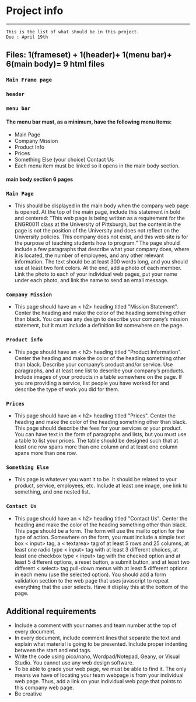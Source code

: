 # Project info
***
    This is the list of what should be in this project.
    Due : April 19th

## Files: 1(frameset) + 1(header)+ 1(menu bar)+ 6(main body)= 9 html files
### `Main Frame page`
### `header`
### `menu bar`
#### The menu bar must, as a minimum, have the following menu items:
* Main Page
* Company Mission
* Product Info
* Prices
* Something Else (your choice) Contact Us
* Each menu item must be linked so it opens in the main body section.
#### main body section 6 pages
### `Main Page`
* This should be displayed in the main body when the company web page is opened. At the top of the main page, include this statement in bold and centered: “This web page is being written as a requirement for the ENGR0011 class at the University of Pittsburgh, but the content in the page is not the position of the University and does not reflect on the University policies. This company does not exist, and this web site is for the purpose of teaching students how to program.” The page should include a few paragraphs that describe what your company does, where it is located, the number of employees, and any other relevant information. The text should be at least 300 words long, and you should use at least two font colors. At the end, add a photo of each member. Link the photo to each of your individual web pages, put your name under each photo, and link the name to send an email message.
### `Company Mission`
* This page should have an &lt; h2> heading titled "Mission Statement". Center the heading and make the color of the heading something other than black. You can use any design to describe your company’s mission statement, but it must include a definition list somewhere on the page.
### `Product info`
* This page should have an &lt; h2> heading titled "Product Information". Center the heading and make the color of the heading something other than black. Describe your company’s product and/or service. Use paragraphs, and at least one list to describe your company’s products. Include images of your products in a table somewhere on the page. If you are providing a service, list people you have worked for and describe the type of work you did for them.
### `Prices`
* This page should have an &lt; h2> heading titled "Prices". Center the heading and make the color of the
heading something other than black. This page should describe the fees for your services or your product. You can have text in the form of paragraphs and lists, but you must use a table to list your prices. The table should be designed such that at least one row spans more than one column and at least one column spans more than one row.
### `Something Else`
* This page is whatever you want it to be. It should be related to your product, service, employees, etc. Include at least one image, one link to something, and one nested list.
### `Contact Us`
* This page should have an &lt; h2> heading titled "Contact Us". Center the heading and make the color of the heading something other than black. This page should be a form. The form will use the mailto option for the type of action. Somewhere on the form, you must include a simple text box &lt; input> tag, a &lt; textarea> tag of at least 5 rows and 25 columns, at least one radio type &lt; input> tag with at least 3 different choices, at least one checkbox type &lt; input> tag with the checked option and at least 5 different options, a reset button, a submit button, and at least two different &lt; select> tag pull-down menus with at least 5 different options in each menu (use the selected option). You should add a form validation section to the web page that uses javascript to repeat everything that the user selects. Have it display this at the bottom of the page.

## Additional requirements
* Include a comment with your names and team number at the top of every document.
* In every document, include comment lines that separate the text and explain what material is going to be presented. Include proper indenting between the start and end tags.
* Write the code using pico/nano, Wordpad/Notepad, Geany, or Visual Studio. You cannot use any web design software.
* To be able to grade your web page, we must be able to find it. The only means we have of locating your team webpage is from your individual web page. Thus, add a link on your individual web page that points to this company web page.
* Be creative
